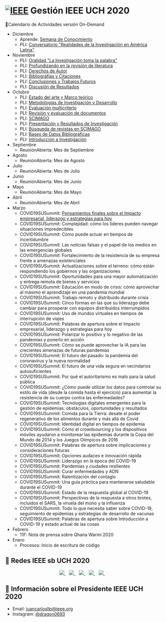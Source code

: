 # [![IEEE](https://ieeeuch.github.io/join/img/logo.png)](https://ieeeuch.github.io/join/img/logo.png) Gestión IEEE UCH 2020
📝Calendario de Actividades
versión On-Demand

* Diciembre
    * Aprende: [Semana de Conocimiento](https://ieeeuch.github.io/aprende/)
    * PLI: [Conversatorio "Realidades de la Investigación en América Latina"](https://www.youtube.com/watch?v=OyXO4TGG7WA)
* Noviembre
    * PLI: [Oralidad "La Investigación toma la palabra"](https://www.youtube.com/watch?v=gqt1OaBH230)
    * PLI: [Profundizando en la revisión de literatura](https://www.youtube.com/watch?v=UAwONKYn8Gw&t=26s)
    * PLI: [Derechos de Autor](https://www.youtube.com/watch?v=6vGsIn0VA60)
    * PLI: [Bibliográfias y Citaciones](https://www.youtube.com/watch?v=zbBoL9Z3XPY)
    * PLI: [Conclusiones y Trabajos Futuros](https://www.youtube.com/watch?v=lWWz7uP_kq8)
    * PLI: [Discusión de Resultados](https://www.youtube.com/watch?v=tWz1WWhArLo)
* Octubre
    * PLI: [Estado del arte y Marco teórico](https://www.youtube.com/watch?v=cMLveoVaW74&t=101s)
    * PLI: [Metodologías de Investigación y Desarrollo](https://www.youtube.com/watch?v=_wK7U_kMou0&t=131s)
    * PLI: [Evaluación multicriterio](https://www.youtube.com/watch?v=C_vIGf22XbM&t=68s)
    * PLI: [Revisión y evaluación de documentos](https://www.youtube.com/watch?v=zocCIxBEuyc&t=15s)
    * PLI: [SCIMAGO](https://www.youtube.com/watch?v=u57feHC5W6E&t=13s)
    * PLI: [Presentación y Resultados de Investigación](https://www.youtube.com/watch?v=tkQn6l4hhME&t=32s)
    * PLI: [Búsqueda de revistas en SCIMAGO](https://www.youtube.com/watch?v=qeuX5fgjbCo)
    * PLI: [Bases de Datos Bibliográficas](https://www.youtube.com/watch?v=iIjyYroKuVY&t=16s)
    * PLI: [Introducción a Investigación](https://www.youtube.com/watch?v=3Hjxj0rj0d4)
* Septiembre
    * ReuniónAbierta: Mes de Septiembre
* Agosto
    * ReuniónAbierta: Mes de Agosto
* Julio
    * ReuniónAbierta: Mes de Julio
* Junio
    * ReuniónAbierta: Mes de Junio
* Mayo
    * ReuniónAbierta: Mes de Mayo
* Abril
    * ReuniónAbierta: Mes de Abril
* Marzo
    * COVID19SUSummit: [Pensamientos finales sobre el Impacto empresarial, liderazgo y estrategias para hoy](https://www.youtube.com/watch?v=5Q_dbLp40nw)
    * COVID19SUSummit: Complejidad: cómo los líderes pueden navegar situaciones impredecibles
    * COVID19SUSummit: Cómo puede actuar en tiempos de incertidumbre
    * COVID19SUSummit: Las noticias falsas y el papel de los medios en las emergencias globales
    * COVID19SUSummit: Fortalecimiento de la resistencia de su empresa frente a amenazas existenciales
    * COVID19SUSummit: Actualizaciones sobre el terreno: cómo están respondiendo los gobiernos y las organizaciones
    * COVID19SUSummit: Oportunidades para una mayor automatización y entrega remota de bienes y servicios
    * COVID19SUSummit: Educación en modo de crisis: cómo aprovechar al máximo el aprendizaje en una pandemia mundial
    * COVID19SUSummit: Trabajo remoto y distribuido durante crisis
    * COVID19SUSummit: Cinco formas en las que su liderazgo debe cambiar para prosperar con equipos distribuidos interrumpidos
    * COVID19SUSummit: Uso de mundos virtuales en tiempos de interrupción de viajes
    * COVID19SUSummit: Palabras de apertura sobre el Impacto empresarial, liderazgo y estrategias para hoy
    * COVID19SUSummit: Polarizar lo positivo y lo negativo de las pandemias y ponerlo en acción
    * COVID19SUSummit: Cómo se puede aprovechar la IA para las crecientes amenazas de futuras pandemias
    * COVID19SUSummit: El futuro del pasado: la pandemia del coronavirus y la nueva normalidad
    * COVID19SUSummit: El futuro de una vida segura en vecindarios autosuficientes
    * COVID19SUSummit: Por qué el autoritarismo es malo para la salud pública
    * COVID19SUSummit: ¿Cómo puede utilizar los datos para controlar su estilo de vida (desde la comida hasta el ejercicio) para aumentar la resistencia de su cuerpo contra las enfermedades?
    * COVID19SUSummit: Tecnologías digitales emergentes para la gestión de epidemias: obstáculos, oportunidades y resultados
    * COVID19SUSummit: Comida para la Tierra: desate el poder regenerativo de los alimentos durante y más allá de Covid
    * COVID19SUSummit: Identidad digital en tiempos de epidemia
    * COVID19SUSummit: Cómo el crowdsourcing y los dispositivos móviles ayudaron a monitorear las epidemias durante la Copa del Mundo de 2014 y los Juegos Olímpicos de 2016
    * COVID19SUSummit: Palabras de apertura sobre implicaciones y consideraciones futuras
    * COVID19SUSummit: Opciones audaces e innovación rápida
    * COVID19SUSummit: Liderazgo en la época del COVID-19
    * COVID19SUSummit: Pandemias y ciudades resilientes
    * COVID19SUSummit: Curar enfermedades y ADN
    * COVID19SUSummit: Ralentización del contagio
    * COVID19SUSummit: Una guía práctica para mantenerse saludable durante el COVID-19
    * COVID19SUSummit: Estado de la respuesta global al COVID-19
    * COVID19SUSummit: Perspectivas de la respuesta a otros brotes, incluidos el SARS, la viruela del mono y la influenza
    * COVID19SUSummit: Todo lo que necesita saber sobre COVID-19, seguimiento de epidemias y estrategias de desarrollo de vacunas
    * COVID19SUSummit: Palabras de apertura sobre Introducción a COVID-19 y estado actual de las cosas
* Febrero
    * 11F: Nota de prensa sobre Qhana Warmi 2020
* Enero
    * Procesos: Inicio de escritura de código

## 🚀 Redes IEEE sb UCH 2020

<p align='center'>
  <a href="https://www.instagram.com/ieeeuch">
    <img src="https://img.shields.io/badge/@ieeeuch%20-%23E4405F.svg?&style=for-the-badge&logo=Instagram&logoColor=white" />        
  </a>&nbsp;&nbsp;
   <a href="https://twitter.com/ieeeuch">
     <img src="https://img.shields.io/badge/@ieeeuch%20-%231DA1F2.svg?&style=for-the-badge&logo=Twitter&logoColor=white&countColor=%232ea44f" />
  </a>&nbsp;&nbsp;
  <a href="https://www.linkedin.com/company/ieeeuch">
     <img src="https://img.shields.io/badge/linkedin-%230077B5.svg?&style=for-the-badge&logo=linkedin&logoColor=white" />
  </a>&nbsp;&nbsp;
      <a href="https://www.facebook.com/ieeeuch">
     <img src="https://img.shields.io/badge/Facebook-1877F2?style=for-the-badge&logo=facebook&logoColor=white&countColor=%232ea44f" />
  </a>&nbsp;&nbsp;
      <a href="https://www.youtube.com/channel/UCti9mzsevwGBIC5KprOe1YQ">
     <img src="https://img.shields.io/badge/YouTube-FF0000?style=for-the-badge&logo=youtube&logoColor=white&countColor=%232ea44f" />
  </a>&nbsp;&nbsp;
</p>

## 👨 Información sobre el Presidente IEEE UCH 2020
- Email: juancarlosllp@ieee.org
- Instagram: [@dragon0693](https://www.instagram.com/dragon0693/)
